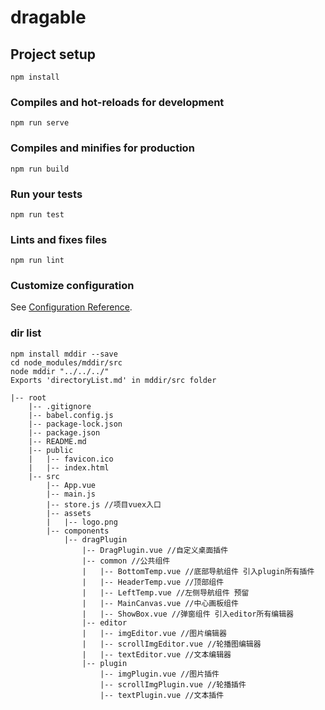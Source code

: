 # dragable

## Project setup
```
npm install
```

### Compiles and hot-reloads for development
```
npm run serve
```

### Compiles and minifies for production
```
npm run build
```

### Run your tests
```
npm run test
```

### Lints and fixes files
```
npm run lint
```

### Customize configuration
See [Configuration Reference](https://cli.vuejs.org/config/).


### dir list
```
npm install mddir --save
cd node_modules/mddir/src
node mddir "../../../"
Exports 'directoryList.md' in mddir/src folder

|-- root
    |-- .gitignore
    |-- babel.config.js
    |-- package-lock.json
    |-- package.json
    |-- README.md
    |-- public
    |   |-- favicon.ico
    |   |-- index.html
    |-- src
        |-- App.vue
        |-- main.js
        |-- store.js //项目vuex入口
        |-- assets
        |   |-- logo.png
        |-- components
            |-- dragPlugin
                |-- DragPlugin.vue //自定义桌面插件
                |-- common //公共组件
                |   |-- BottomTemp.vue //底部导航组件 引入plugin所有插件
                |   |-- HeaderTemp.vue //顶部组件
                |   |-- LeftTemp.vue //左侧导航组件 预留
                |   |-- MainCanvas.vue //中心画板组件
                |   |-- ShowBox.vue //弹窗组件 引入editor所有编辑器
                |-- editor
                |   |-- imgEditor.vue //图片编辑器
                |   |-- scrollImgEditor.vue //轮播图编辑器
                |   |-- textEditor.vue //文本编辑器
                |-- plugin
                    |-- imgPlugin.vue //图片插件
                    |-- scrollImgPlugin.vue //轮播插件
                    |-- textPlugin.vue //文本插件
```